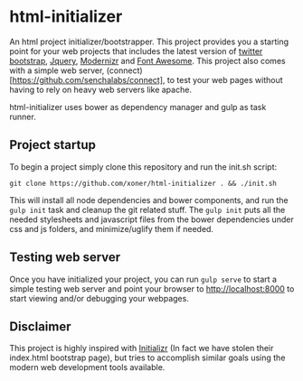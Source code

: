 html-initializer
================

An html project initializer/bootstrapper. This project provides you a starting point for your web projects that includes the latest version of [twitter bootstrap](http://getbootstrap.com/), [Jquery](http://jquery.com/), [Modernizr](http://modernizr.com/) and [Font Awesome](http://fortawesome.github.io/Font-Awesome/). This project also comes with a simple web server, (connect)[https://github.com/senchalabs/connect], to test your web pages without having to rely on heavy web servers like apache.

html-initializer uses bower as dependency manager and gulp as task runner.

## Project startup

To begin a project simply clone this repository and run the init.sh script:

```shell
git clone https://github.com/xoner/html-initializer . && ./init.sh
```

This will install all node dependencies and bower components, and run the `gulp init` task and cleanup the git related stuff. The `gulp init` puts all the needed stylesheets and javascript files from the bower dependencies under css and js folders, and minimize/uglify them if needed.

## Testing web server

Once you have initialized your project, you can run `gulp serve` to start a simple testing web server and point your browser to [http://localhost:8000](http://localhost:8000) to start viewing and/or debugging your webpages.

## Disclaimer

This project is highly inspired with [Initializr](http://www.initializr.com/) (In fact we have stolen their index.html bootstrap page), but tries to accomplish similar goals using the modern web development tools available.